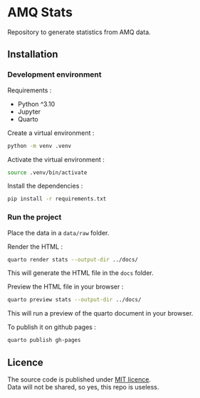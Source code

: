 # AMQ Stats

Repository to generate statistics from AMQ data.

## Installation

### Development environment

Requirements :

- Python ^3.10
- Jupyter
- Quarto

Create a virtual environment :

```bash
python -m venv .venv
```

Activate the virtual environment :

```bash
source .venv/bin/activate
```

Install the dependencies :

```bash
pip install -r requirements.txt
```

### Run the project

Place the data in a `data/raw` folder.

Render the HTML :

```bash
quarto render stats --output-dir ../docs/
```

This will generate the HTML file in the `docs` folder.

Preview the HTML file in your browser :

```bash
quarto preview stats --output-dir ../docs/
```

This will run a preview of the quarto document in your browser.

To publish it on github pages :
```bash
quarto publish gh-pages
```

## Licence

The source code is published under [MIT licence](LICENSE).  
Data will not be shared, so yes, this repo is useless.
